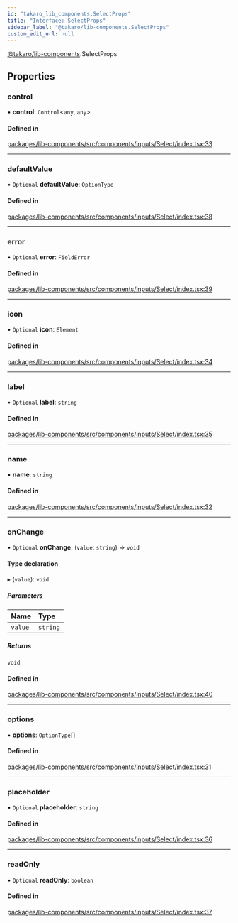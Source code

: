 ```yaml
---
id: "takaro_lib_components.SelectProps"
title: "Interface: SelectProps"
sidebar_label: "@takaro/lib-components.SelectProps"
custom_edit_url: null
---
```


[@takaro/lib-components](../modules/takaro_lib_components.md).SelectProps

## Properties

### control

• **control**: `Control`<`any`, `any`\>

#### Defined in

[packages/lib-components/src/components/inputs/Select/index.tsx:33](https://github.com/niekcandaele/Takaro/blob/91fb19b/packages/lib-components/src/components/inputs/Select/index.tsx#L33)

___

### defaultValue

• `Optional` **defaultValue**: `OptionType`

#### Defined in

[packages/lib-components/src/components/inputs/Select/index.tsx:38](https://github.com/niekcandaele/Takaro/blob/91fb19b/packages/lib-components/src/components/inputs/Select/index.tsx#L38)

___

### error

• `Optional` **error**: `FieldError`

#### Defined in

[packages/lib-components/src/components/inputs/Select/index.tsx:39](https://github.com/niekcandaele/Takaro/blob/91fb19b/packages/lib-components/src/components/inputs/Select/index.tsx#L39)

___

### icon

• `Optional` **icon**: `Element`

#### Defined in

[packages/lib-components/src/components/inputs/Select/index.tsx:34](https://github.com/niekcandaele/Takaro/blob/91fb19b/packages/lib-components/src/components/inputs/Select/index.tsx#L34)

___

### label

• `Optional` **label**: `string`

#### Defined in

[packages/lib-components/src/components/inputs/Select/index.tsx:35](https://github.com/niekcandaele/Takaro/blob/91fb19b/packages/lib-components/src/components/inputs/Select/index.tsx#L35)

___

### name

• **name**: `string`

#### Defined in

[packages/lib-components/src/components/inputs/Select/index.tsx:32](https://github.com/niekcandaele/Takaro/blob/91fb19b/packages/lib-components/src/components/inputs/Select/index.tsx#L32)

___

### onChange

• `Optional` **onChange**: (`value`: `string`) => `void`

#### Type declaration

▸ (`value`): `void`

##### Parameters

| Name | Type |
| :------ | :------ |
| `value` | `string` |

##### Returns

`void`

#### Defined in

[packages/lib-components/src/components/inputs/Select/index.tsx:40](https://github.com/niekcandaele/Takaro/blob/91fb19b/packages/lib-components/src/components/inputs/Select/index.tsx#L40)

___

### options

• **options**: `OptionType`[]

#### Defined in

[packages/lib-components/src/components/inputs/Select/index.tsx:31](https://github.com/niekcandaele/Takaro/blob/91fb19b/packages/lib-components/src/components/inputs/Select/index.tsx#L31)

___

### placeholder

• `Optional` **placeholder**: `string`

#### Defined in

[packages/lib-components/src/components/inputs/Select/index.tsx:36](https://github.com/niekcandaele/Takaro/blob/91fb19b/packages/lib-components/src/components/inputs/Select/index.tsx#L36)

___

### readOnly

• `Optional` **readOnly**: `boolean`

#### Defined in

[packages/lib-components/src/components/inputs/Select/index.tsx:37](https://github.com/niekcandaele/Takaro/blob/91fb19b/packages/lib-components/src/components/inputs/Select/index.tsx#L37)
